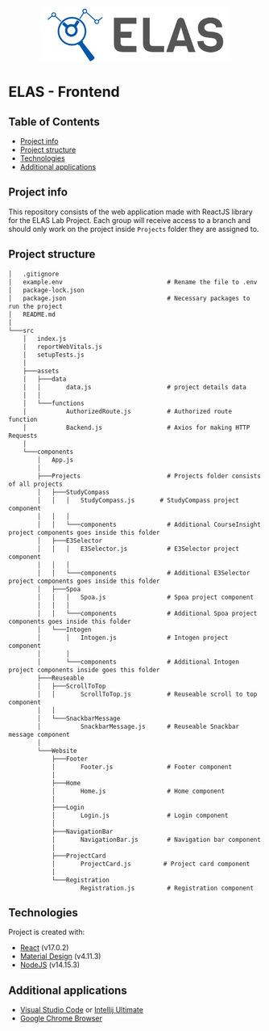<p align="center">
<a href="https://www.uni-due.de/soco/teaching/courses/lab-idea-ss21.php" target="_blank" rel="noopener noreferrer">
<img height="110px" src="../img/cover.png" alt="re-frame logo">
</a>
</p>

# ELAS - Frontend

## Table of Contents

- [Project info](#project-info)
- [Project structure](#project-structure)
- [Technologies](#technologies)
- [Additional applications](#Additional-applications)

## Project info

This repository consists of the web application made with ReactJS library for the ELAS Lab Project. Each group will
receive access to a branch and should only work on the project inside `Projects` folder they are assigned to.

## Project structure

```
│   .gitignore
│   example.env                             # Rename the file to .env
│   package-lock.json
│   package.json                            # Necessary packages to run the project
│   README.md
│
└───src
    │   index.js
    │   reportWebVitals.js
    │   setupTests.js
    │
    ├───assets
    │   ├───data
    │   │       data.js                     # project details data
    │   │
    │   └───functions
    │           AuthorizedRoute.js          # Authorized route function
    │           Backend.js                  # Axios for making HTTP Requests
    │
    └───components
        │   App.js
        │
        ├───Projects                        # Projects folder consists of all projects
        │   ├───StudyCompass
        │   │   │   StudyCompass.js       # StudyCompass project component
        │   │   │
        │   │   └───components              # Additional CourseInsight project components goes inside this folder
        │   ├───E3Selector
        │   │   │   E3Selector.js           # E3Selector project component
        │   │   │
        │   │   └───components              # Additional E3Selector project components goes inside this folder
        │   ├───Spoa
        │   │   │   Spoa.js                 # Spoa project component
        │   │   │
        │   │   └───components              # Additional Spoa project components goes inside this folder
        │   └───Intogen
        │       │   Intogen.js              # Intogen project component
        │       │
        │       └───components              # Additional Intogen project components inside goes this folder
        ├───Reuseable
        │   ├───ScrollToTop
        │   │       ScrollToTop.js          # Reuseable scroll to top component
        │   │
        │   └───SnackbarMessage
        │           SnackbarMessage.js      # Reuseable Snackbar message component
        │
        └───Website
            ├───Footer
            │       Footer.js               # Footer component
            │
            ├───Home
            │       Home.js                 # Home component
            │
            ├───Login
            │       Login.js                # Login component
            │
            ├───NavigationBar
            │       NavigationBar.js        # Navigation bar component
            │
            ├───ProjectCard
            │       ProjectCard.js         # Project card component
            │
            └───Registration
                    Registration.js         # Registration component
```

## Technologies

Project is created with:

- [React](https://reactjs.org/docs/getting-started.html) (v17.0.2)
- [Material Design](https://material-ui.com/getting-started/installation/) (v4.11.3)
- [NodeJS](https://nodejs.org/dist/v14.15.3/) (v14.15.3)

## Additional applications

- [Visual Studio Code](https://code.visualstudio.com/download)
  or [Intellij Ultimate](https://www.jetbrains.com/de-de/idea/download/#section=windows)
- [Google Chrome Browser](https://www.google.com/intl/de_de/chrome/)
